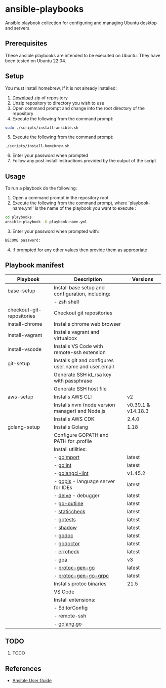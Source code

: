 # ansible-playbooks

Ansible playbook collection for configuring and managing Ubuntu desktop and servers.

## Prerequisites

These ansible playbooks are intended to be executed on Ubuntu. They have been tested on Ubuntu 22.04.

## Setup

You must install homebrew, if it is not already installed:

1. [Download](https://github.com/launchquickly/ansible-playbooks/archive/refs/heads/main.zip) zip of repository
1. Unzip repository to directory you wish to use
1. Open command prompt and change into the root directory of the repository
1. Execute the following from the command prompt:
```bash
sudo ./scripts/install-ansible.sh
```
5. Execute the following from the command prompt:
```bash
./scripts/install-homebrew.sh
```
6. Enter your password when prompted
7. Follow any post install instructions provided by the output of the script


## Usage

To run a playbook do the following:

1. Open a command prompt in the repository root
1. Execute the following from the command prompt, where 'playbook-name.yml' is the name of the playbook you want to execute :
```bash
cd playbooks
ansible-playbook -K playbook-name.yml
```
3. Enter your password when prompted with:
```bash
BECOME password:
```
4. If prompted for any other values then provide them as appropriate


## Playbook manifest

| Playbook                  | Description                                          | Versions           |
| --- | --- | --- |
| base-setup                | Install base setup and configuration, including:     |                    |
|                           | - zsh shell                     |                    |
| checkout-git-repositories | Checkout git repositories                            |                    |
| install-chrome            | Installs chrome web browser                          |                    |
| install-vagrant           | Installs vagrant and virtualbox                      |                    |
| install-vscode            | Installs VS Code with remote-ssh extension           |                    |
| git-setup                 | Installs git and configures user.name and user.email |                    |
|                           | Generate SSH id_rsa key with passphrase              |                    |
|                           | Generate SSH host file                               |                    |
| aws-setup                 | Installs AWS CLI                                     | v2                 |
|                           | Installs nvm (node version manager) and Node.js      | v0.39.1 & v14.18.3 |
|                           | Installs AWS CDK                                     | 2.4.0              |
| golang-setup              | Installs Golang                                      | 1.18               |
|                           | Configure GOPATH and PATH for .profile               |                    |
|                           | Install utilities:                                   |                    |
|                           | - [goimport](https://pkg.go.dev/golang.org/x/tools/cmd/goimports)                       | latest             |
|                           | - [golint](https://github.com/golang/lint)                                              | latest             |
|                           | - [golangci-lint](https://github.com/golangci/golangci-lint)                            | v1.45.2            |
|                           | - [gopls](https://github.com/golang/tools/tree/master/gopls) - language server for IDEs | latest             |
|                           | - [delve](https://github.com/go-delve/delve) - debugger                                 | latest             |
|                           | - [go-outline](https://github.com/ramya-rao-a/go-outline)                               | latest             |
|                           | - [staticcheck](https://staticcheck.io/)                                                | latest             |
|                           | - [gotests](https://github.com/cweill/gotests)                                          | latest             |
|                           | - [shadow](https://pkg.go.dev/golang.org/x/tools@v0.1.10/go/analysis/passes/shadow)     | latest             |
|                           | - [godoc](https://pkg.go.dev/golang.org/x/tools/cmd/godoc)                              | latest             |
|                           | - [godoctor](https://github.com/godoctor/godoctor)                                      | latest             |
|                           | - [errcheck](https://github.com/kisielk/errcheck)                                       | latest             |
|                           | - [goa](https://github.com/goadesign/goa)                                               | v3                 |
|                           | - [protoc-gen-go](https://github.com/golang/protobuf)                                   | latest             |
|                           | - [protoc-gen-go-grpc](https://github.com/grpc/grpc-go)                                 | latest             |
|                           | Installs protoc binaries                             | 21.5               |
|                           | VS Code                                              |                    |
|                           | Install extensions:                                  |                    |
|                           | - EditorConfig                                       |                    |
|                           | - remote-ssh                                         |                    |
|                           | - [golang.go](https://github.com/golang/vscode-go)   |                    |


## TODO

1. TODO


## References

- [Ansible User Guide](https://docs.ansible.com/ansible/latest/user_guide/index.html)
